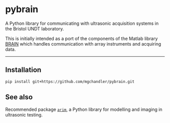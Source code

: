 # pybrain

A Python library for communicating with ultrasonic acquisition systems in the Bristol UNDT laboratory.

This is initially intended as a port of the components of the Matlab library [BRAIN](https://github.com/ndtatbristol/brain1) which handles communication with array instruments and acquiring data.

-----

## Installation

```console
pip install git+https://github.com/mgchandler/pybrain.git
```

## See also

Recommended package [`arim`](https://github.com/ndtatbristol/arim), a Python library for modelling and imaging in ultrasonic testing.
